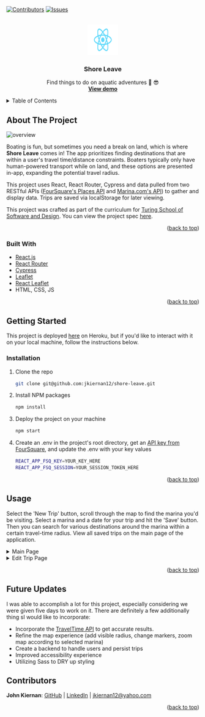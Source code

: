<div id="top"></div>
<!--
*** Thanks for checking out the Best-README-Template. If you have a suggestion
*** that would make this better, please fork the repo and create a pull request
*** or simply open an issue with the tag "enhancement".
*** Don't forget to give the project a star!
*** Thanks again! Now go create something AMAZING! :D
-->



<!-- PROJECT SHIELDS -->
<!--
*** I'm using markdown "reference style" links for readability.
*** Reference links are enclosed in brackets [ ] instead of parentheses ( ).
*** See the bottom of this document for the declaration of the reference variables
*** for contributors-url, forks-url, etc. This is an optional, concise syntax you may use.
*** https://www.markdownguide.org/basic-syntax/#reference-style-links
-->
[![Contributors][contributors-shield]][contributors-url]
[![Issues][issues-shield]][issues-url]



<!-- PROJECT LOGO -->
<br />
<div align="center">
  <a href="https://github.com/jkiernan12/rancid-tomatillo">
    <img src="./src/logo.svg" alt="Logo" width="80" height="80">
  </a>

<h3 align="center">Shore Leave</h3>

  <p align="center">
    Find things to do on aquatic adventures 🌊 😎
    <br />
    <a href="https://shore-leave.herokuapp.com/"><strong>View demo</strong></a>
    <br />
  </p>
</div>



<!-- TABLE OF CONTENTS -->
<details>
  <summary>Table of Contents</summary>
  <ol>
    <li>
      <a href="#about-the-project">About The Project</a>
      <ul>
        <li><a href="#built-with">Built With</a></li>
      </ul>
    </li>
    <li>
      <a href="#getting-started">Getting Started</a>
      <ul>
        <li><a href="#prerequisites">Prerequisites</a></li>
        <li><a href="#installation">Installation</a></li>
      </ul>
    </li>
    <li><a href="#usage">Usage</a></li>
    <li><a href="#roadmap">Roadmap</a></li>
    <li><a href="#contributing">Contributing</a></li>
    <li><a href="#license">License</a></li>
    <li><a href="#contact">Contact</a></li>
    <li><a href="#acknowledgments">Acknowledgments</a></li>
  </ol>
</details>



<!-- ABOUT THE PROJECT -->
## About The Project

![overview](https://user-images.githubusercontent.com/73560269/150039728-18e256fb-7735-4304-a58e-e21730608458.gif)

Boating is fun, but sometimes you need a break on land, which is where **Shore Leave** comes in! The app prioritizes finding destinations that are within a user's travel time/distance constraints. Boaters typically only have human-powered transport while on land, and these options are presented in-app, expanding the potential travel radius.

This project uses React, React Router, Cypress and data pulled from two RESTful APIs ([FourSquare's Places API](https://developer.foursquare.com/docs/places-api-overview) and [Marina.com's API](https://marinas.com/developers/api_documentation)) to gather and display data. Trips are saved via localStorage for later viewing.

This project was crafted as part of the curriculum for [Turing School of Software and Design](https://turing.edu/). You can view the project spec [here](https://frontend.turing.edu/projects/module-3/showcase.html).

<p align="right">(<a href="#top">back to top</a>)</p>



### Built With

* [React.js](https://reactjs.org/)
* [React Router](https://reactrouter.com/)
* [Cypress](https://www.cypress.io/)
* [Leaflet](https://leafletjs.com/)
* [React Leaflet](https://react-leaflet.js.org/)
* HTML, CSS, JS

<p align="right">(<a href="#top">back to top</a>)</p>



<!-- GETTING STARTED -->
## Getting Started

This project is deployed [here](https://shore-leave.herokuapp.com/) on Heroku, but if you'd like to interact with it on your local machine, follow the instructions below.

### Installation

1. Clone the repo
   ```sh
   git clone git@github.com:jkiernan12/shore-leave.git
   ```
2. Install NPM packages
   ```sh
   npm install
   ```
3. Deploy the project on your machine
   ```sh
   npm start
   ```
4. Create an .env in the project's root directory, get an [API key from FourSquare](https://developer.foursquare.com/docs/places-api-getting-started), and update the .env with your key values
   ```sh
   REACT_APP_FSQ_KEY=YOUR_KEY_HERE
   REACT_APP_FSQ_SESSION=YOUR_SESSION_TOKEN_HERE

<p align="right">(<a href="#top">back to top</a>)</p>



<!-- USAGE EXAMPLES -->
## Usage

Select the 'New Trip' button, scroll through the map to find the marina you'd be visiting. Select a marina and a date for your trip and hit the 'Save' button. Then you can search for various destinations around the marina within a certain travel-time radius. View all saved trips on the main page of the application.

<details>
<summary>Main Page</summary>
<br>
<img src='https://user-images.githubusercontent.com/73560269/150039728-18e256fb-7735-4304-a58e-e21730608458.gif' />
</details>

<details>
<summary>Edit Trip Page</summary>
<br>
<img src='https://user-images.githubusercontent.com/73560269/150039758-09f5e51f-6352-4fc3-ad85-e19804fd247e.gif' />

</details>

<p align="right">(<a href="#top">back to top</a>)</p>


## Future Updates 
I was able to accomplish a lot for this project, especially considering we were given five days to work on it. There are definitely a few additionally thing sI would like to incorporate: 
* Incorporate the [TravelTime API](https://docs.traveltime.com/api/overview/introduction) to get accurate results. 
* Refine the map experience (add visible radius, change markers, zoom map according to selected marina)
* Create a backend to handle users and persist trips 
* Improved accessibility experience
* Utilizing Sass to DRY up styling
<!-- CONTACT -->
## Contributors

**John Kiernan**: [GitHub](https://github.com/jkiernan12) | [LinkedIn](https://www.linkedin.com/in/johnfkiernan/) | [jkiernan12@yahoo.com](mailto:jkiernan12@yahoo.com)

<p align="right">(<a href="#top">back to top</a>)</p>


<!-- MARKDOWN LINKS & IMAGES -->
<!-- https://www.markdownguide.org/basic-syntax/#reference-style-links -->
[contributors-shield]: https://img.shields.io/github/contributors/jkiernan12/rancid-tomatillo.svg?style=for-the-badge
[contributors-url]: https://github.com/jkiernan12/rancid-tomatillo/graphs/contributors
[forks-shield]: https://img.shields.io/github/forks/jkiernan12/rancid-tomatillo.svg?style=for-the-badge
[forks-url]: https://github.com/jkiernan12/rancid-tomatillo/network/members
[stars-shield]: https://img.shields.io/github/stars/jkiernan12/rancid-tomatillo.svg?style=for-the-badge
[stars-url]: https://github.com/jkiernan12/rancid-tomatillo/stargazers
[issues-shield]: https://img.shields.io/github/issues/jkiernan12/rancid-tomatillo.svg?style=for-the-badge
[issues-url]: https://github.com/jkiernan12/rancid-tomatillo/issues
[license-shield]: https://img.shields.io/github/license/jkiernan12/rancid-tomatillo.svg?style=for-the-badge
[license-url]: https://github.com/jkiernan12/rancid-tomatillo/blob/master/LICENSE.txt
[linkedin-shield]: https://img.shields.io/badge/-LinkedIn-black.svg?style=for-the-badge&logo=linkedin&colorB=555
[linkedin-url]: https://linkedin.com/in/johnfkiernan
[product-screenshot]: images/screenshot.png